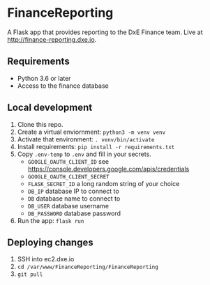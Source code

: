 # FinanceReporting

A Flask app that provides reporting to the DxE Finance team. Live at http://finance-reporting.dxe.io.

## Requirements
- Python 3.6 or later
- Access to the finance database

## Local development
1. Clone this repo.
2. Create a virtual enviornment: ```python3 -m venv venv```
3. Activate that environment: ```. venv/bin/activate```
4. Install requirements: ```pip install -r requirements.txt```
5. Copy ```.env-temp``` to ```.env``` and fill in your secrets.
    - ```GOOGLE_OAUTH_CLIENT_ID``` see https://console.developers.google.com/apis/credentials
    - ```GOOGLE_OAUTH_CLIENT_SECRET```
    - ```FLASK_SECRET_ID``` a long random string of your choice
    - ```DB_IP``` database IP to connect to
    - ```DB``` database name to connect to
    - ```DB_USER``` database username
    - ```DB_PASSWORD``` database password
6. Run the app: ```flask run```

## Deploying changes
1. SSH into ec2.dxe.io
2. ```cd /var/www/FinanceReporting/FinanceReporting```
3. ```git pull```
